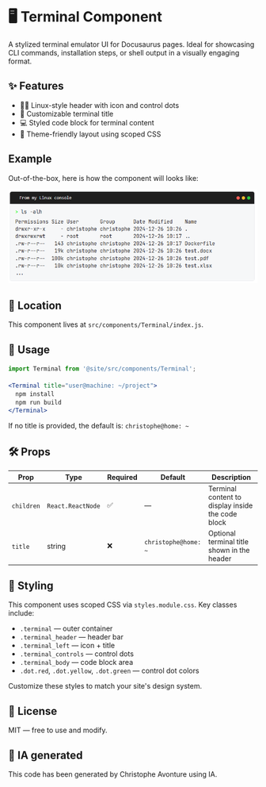 # 🖥️ Terminal Component

A stylized terminal emulator UI for Docusaurus pages. Ideal for showcasing CLI commands, installation steps, or shell output in a visually engaging format.

## ✨ Features

* 🧑‍💻 Linux-style header with icon and control dots
* 📝 Customizable terminal title
* 💻 Styled code block for terminal content
* 🎨 Theme-friendly layout using scoped CSS

## Example

Out-of-the-box, here is how the component will looks like:

![Example](sample.png)

## 📁 Location

This component lives at `src/components/Terminal/index.js`.

## 🚀 Usage

```jsx
import Terminal from '@site/src/components/Terminal';

<Terminal title="user@machine: ~/project">
  npm install
  npm run build
</Terminal>
```

If no title is provided, the default is: `christophe@home: ~`

## 🛠 Props

| Prop | Type | Required | Default | Description |
| --- | --- | --- | --- | --- |
| `children` | `React.ReactNode` | ✅ | — | Terminal content to display inside the code block |
| `title` | string | ❌ | `christophe@home: ~` | Optional terminal title shown in the header |

## 🎨 Styling

This component uses scoped CSS via `styles.module.css`. Key classes include:

* `.terminal` — outer container
* `.terminal_header` — header bar
* `.terminal_left` — icon + title
* `.terminal_controls` — control dots
* `.terminal_body` — code block area
* `.dot.red`, `.dot.yellow`, `.dot.green` — control dot colors

Customize these styles to match your site's design system.

## 📄 License

MIT — free to use and modify.

## 💬 IA generated

This code has been generated by Christophe Avonture using IA.
